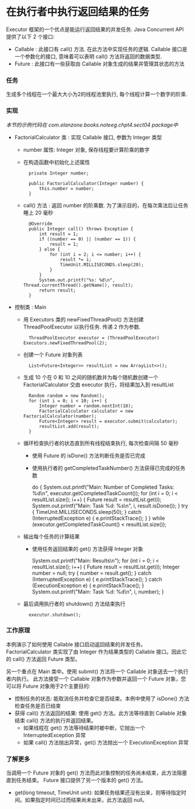 在执行者中执行返回结果的任务
====

Executor 框架的一个优点是能运行返回结果的并发任务. Java Concurrent API 提供了以下 2 个接口:

* Callable : 此接口有 call() 方法. 在此方法中实现任务的逻辑. Callable 接口是一个参数化的接口, 意味着可以表明 call() 方法将返回的数据类型.
* Future : 此接口有一些获取由 Callable 对象生成的结果并管理其状态的方法


### 任务

生成多个线程在一个最大大小为2的线程池里执行, 每个线程计算一个数字的阶乘.


### 实现

*本节的示例代码在 com.elanzone.books.noteeg.chpt4.sect04 package中*

* FactorialCalculator 类 : 实现 Callable 接口, 参数为 Integer 类型
    * number 属性: Integer 对象, 保存线程要计算阶乘的数字
    * 在构造函数中初始化上述属性

            private Integer number;

            public FactorialCalculator(Integer number) {
                this.number = number;
            }

    * call() 方法 : 返回 number 的阶乘数. 为了演示目的，在每次乘法后让任务睡上 20 毫秒

            @Override
            public Integer call() throws Exception {
                int result = 1;
                if ((number == 0) || (number == 1)) {
                    result = 1;
                } else {
                    for (int i = 2; i <= number; i++) {
                        result *= i;
                        TimeUnit.MILLISECONDS.sleep(20);
                    }
                }
                System.out.printf("%s: %d\n", Thread.currentThread().getName(), result);
                return result;
            }


* 控制类 : Main

    * 用 Executors 类的 newFixedThreadPool() 方法创建 ThreadPoolExecutor 以执行任务. 传递 2 作为参数.

            ThreadPoolExecutor executor = (ThreadPoolExecutor) Executors.newFixedThreadPool(2);

    * 创建一个 Future<Integer> 对象列表

            List<Future<Integer>> resultList = new ArrayList<>();

    * 生成 10 个在 0 和 10 之间的随机数并为每个随机数创建一个 FactorialCalculator 交由 executor 执行，将结果加入到 resultList

            Random random = new Random();
            for (int i = 0; i < 10; i++) {
                Integer number = random.nextInt(10);
                FactorialCalculator calculator = new FactorialCalculator(number);
                Future<Integer> result = executor.submit(calculator);
                resultList.add(result);
            }

    * 循环检查执行者的状态直到所有线程结束执行, 每次检查间隔 50 毫秒
        * 使用 Future 的 isDone() 方法判断任务是否已完成
        * 使用执行者的 getCompletedTaskNumber() 方法获得已完成的任务数

            do {
                System.out.printf("Main: Number of Completed Tasks: %d\n", executor.getCompletedTaskCount());
                for (int i = 0; i < resultList.size(); i++) {
                    Future<Integer> result = resultList.get(i);
                    System.out.printf("Main: Task %d: %s\n", i, result.isDone());
                }
                try {
                    TimeUnit.MILLISECONDS.sleep(50);
                } catch (InterruptedException e) {
                    e.printStackTrace();
                }
            } while (executor.getCompletedTaskCount() < resultList.size());

    * 输出每个任务的计算结果
        * 使用任务返回结果的 get() 方法获得 Integer 对象

            System.out.printf("Main: Results\n");
            for (int i = 0; i < resultList.size(); i++) {
                Future<Integer> result = resultList.get(i);
                Integer number = null;
                try {
                    number = result.get();
                } catch (InterruptedException e) {
                    e.printStackTrace();
                } catch (ExecutionException e) {
                    e.printStackTrace();
                }
                System.out.printf("Main: Task %d: %d\n", i, number);
            }

    * 最后调用执行者的 shutdown() 方法结束执行

            executor.shutdown();


### 工作原理

本例演示了如何使用 Callable 接口启动返回结果的并发任务。
FactorialCalculator 类实现了由 Integer 作为结果类型的 Callable 接口。因此它的 call() 方法返回 Future<Integer> 类型。

另一个重点在 Main 类中。使用 submit() 方法将一个 Callable 对象送去一个执行者内执行。
此方法接受一个 Callable 对象作为参数并返回一个 Future 对象，您可以将 Future 对象用于2个主要目的:

* 控制任务的状态: 能取消任务并检查它是否结束。本例中使用了 isDone() 方法检查任务是否已结束
* 获得 call() 方法返回的结果: 使用 get() 方法。此方法等待直到 Callable 对象结束 call() 方法的执行并返回结果。
    * 如果线程在 get() 方法等待结果时被中断，它抛出一个 InterruptedException 异常
    * 如果 call() 方法抛出异常，get() 方法抛出一个 ExecutionException 异常



### 了解更多

当调用一个 Future 对象的 get() 方法而此对象控制的任务尚未结束，此方法阻塞直到任务结束。
Future 接口提供了另一个版本的 get() 方法。

* get(long timeout, TimeUnit unit): 如果任务结果还没有出来，则等待指定时间。如果指定时间已过而结果尚未出来，此方法返回 null。



